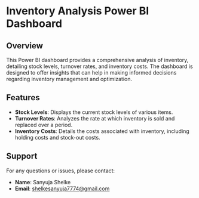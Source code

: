 # Inventory Analysis Power BI Dashboard

## Overview
This Power BI dashboard provides a comprehensive analysis of inventory, detailing stock levels, turnover rates, and inventory costs. The dashboard is designed to offer insights that can help in making informed decisions regarding inventory management and optimization.

## Features
- **Stock Levels**: Displays the current stock levels of various items.
- **Turnover Rates**: Analyzes the rate at which inventory is sold and replaced over a period.
- **Inventory Costs**: Details the costs associated with inventory, including holding costs and stock-out costs.

## Support
For any questions or issues, please contact:
- **Name**: Sanyuja Shelke
- **Email**: shelkesanyuja7774@gmail.com
